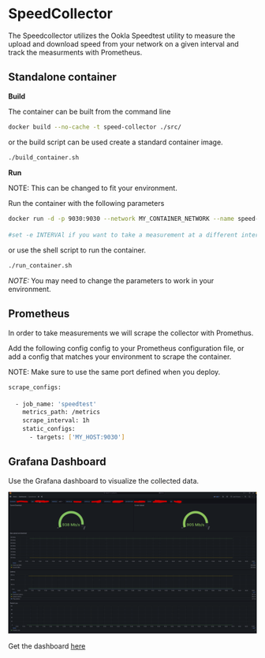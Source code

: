 # SpeedCollector

The Speedcollector utilizes the Ookla Speedtest utility to measure the upload and download speed from your network on a given interval and track the measurments with Prometheus.

## Standalone container

**Build**

The container can be built from the command line
```bash
docker build --no-cache -t speed-collector ./src/
```

or the build script can be used create a standard container image.
```bash
./build_container.sh
```

**Run**

NOTE: This can be changed to fit your environment.

Run the container with the following parameters
```bash
docker run -d -p 9030:9030 --network MY_CONTAINER_NETWORK --name speed-collector speed-collector:latest

#set -e INTERVAl if you want to take a measurement at a different interval. Default 60 minutes.
```

or use the shell script to run the container.
```bash
./run_container.sh
```

*NOTE:* You may need to change the parameters to work in your environment.

## Prometheus

In order to take measurements we will scrape the collector with Promethus.

Add the following config config to your Prometheus configuration file, or add a config that matches your environment to scrape the container.

NOTE: Make sure to use the same port defined when you deploy.

```bash
scrape_configs:

  - job_name: 'speedtest'
    metrics_path: /metrics
    scrape_interval: 1h
    static_configs:
      - targets: ['MY_HOST:9030']
```

## Grafana Dashboard

Use the Grafana dashboard to visualize the collected data.

<img src="./Images/example_dash.png">

Get the dashboard [here](https://github.com/JonathanArrance/SpeedCollector/tree/main/dashboard)